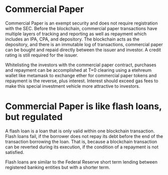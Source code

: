 # Commercial Paper
Commercial Paper is an exempt security and does not require registration with the SEC. Before the blockchain, commercial paper transactions have multiple layers of tracking and reporting as well as repayment which includes an IPA, CPA, and depository. The blockchain acts as the depository, and there is an immutable log of transactions, commercial paper can be bought and repaid directly between the issuer and investor. A credit rating is still required for the issuer.

Whitelisting the investors with the commercial paper contract, purchases and repayment can be accomplished at T+0 clearing using a etehreum wallet like metamask to exchange ether for commercial paper tokens and repayment is the reverse, plus interest. Interest should exceed gas fees to make this special investment vehicle more attractive to investors.

# Commercial Paper is like flash loans, but regulated
A flash loan is a loan that is only valid within one blockchain transaction. Flash loans fail, if the borrower does not repay its debt before the end of the transaction borrowing the loan. That is, because a blockchain transaction can be reverted during its execution, if the condition of a repayment is not satisfied.

Flash loans are similar to the Federal Reserve short term lending between registered banking entities but with a shorter term.